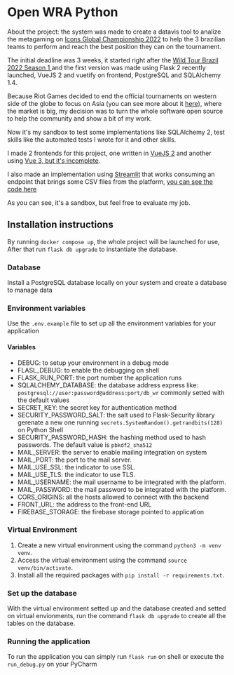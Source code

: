 # Open WRA Python
About the project: the system was made to create a datavis tool to analize the metagaming
on [Icons Global Championship 2022](https://liquipedia.net/wildrift/Icons_Global_Championship/2022) to help the
3 brazilian teams to perform and reach the best position they can on the tournament.

The initial deadline was 3 weeks, it started right after the [Wild Tour Brazil 2022 Season 1
](https://liquipedia.net/wildrift/Wild_Tour/2022/Season_1) and the first version was made using Flask 2 recently launched, VueJS 2 and vuetify on frontend, PostgreSQL and SQLAlchemy 1.4.

Because Riot Games decided to end the official tournaments on western side of the globe to focus on Asia (you can see more about it [here](https://esports-news.co.uk/2022/11/22/riot-ditches-wild-rift-esports-west/#:~:text=Wild%20Rift%20esports%20has%20effectively,Wild%20Rift%20esports%20leagues%20anymore.)), where the market is big, my decision was to turn the whole software open source to help the community and show a bit of my work.

Now it's my sandbox to test some implementations like SQLAlchemy 2, test skills like the automated tests I wrote for it and other skills.

I made 2 frontends for this project, one written in [VueJS 2](https://github.com/devssauro/vue-wra) and another using [Vue 3, but it's incomplete](https://github.com/devssauro/open-wra-vue3).

I also made an implementation using [Streamlit](https://streamlit.io/) that works consuming an endpoint that brings some CSV files from the platform, [you can see the code here](https://github.com/devssauro/wildrift-analytics)

As you can see, it's a sandbox, but feel free to evaluate my job.

## Installation instructions
By running `docker compose up`, the whole project will be launched for use,
After that run `flask db upgrade` to instantiate the database.

### Database

Install a PostgreSQL database locally on your system
and create a database to manage data

### Environment variables

Use the `.env.example` file to set up all the environment variables
for your application

#### Variables

- DEBUG: to setup your environment in a debug mode
- FLASL_DEBUG: to enable the debugging on shell
- FLASK_RUN_PORT: the port number the application runs
- SQLALCHEMY_DATABASE: the database address express like:
`postgresql://user:password@address:port/db_wr` commonly setted with
the default values
- SECRET_KEY: the secret key for authentication method
- SECURITY_PASSWORD_SALT: the salt used to Flask-Security library
gerenate a new one running `secrets.SystemRandom().getrandbits(128)`
on Python Shell
- SECURITY_PASSWORD_HASH: the hashing method used to hash passwords.
The default value is `pbkdf2_sha512`
- MAIL_SERVER: the server to enable mailing integration on system
- MAIL_PORT: the port to the mail server.
- MAIL_USE_SSL: the indicator to use SSL.
- MAIL_USE_TLS: the indicator to use TLS.
- MAIL_USERNAME: the mail username to be integrated with the platform.
- MAIL_PASSWORD: the mail password to be integrated with the platform.
- CORS_ORIGINS: all the hosts allowed to connect with the backend
- FRONT_URL: the address to the front-end URL
- FIREBASE_STORAGE: the firebase storage pointed to application

### Virtual Environment

1. Create a new virtual environment using the command `python3 -m venv venv`.
2. Access the virtual environment using the command `source venv/bin/activate`.
3. Install all the required packages with `pip install -r requirements.txt`.

### Set up the database

With the virtual environment setted up and the database created
and setted on virtual envionments, run the command `flask db upgrade`
to create all the tables on the database.

### Running the application

To run the application you can simply run `flask run` on shell
or execute the `run_debug.py` on your PyCharm
